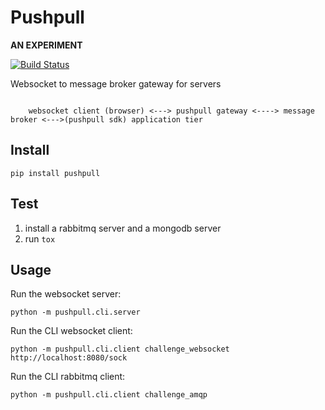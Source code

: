 # Pushpull

**AN EXPERIMENT**

[![Build Status](https://travis-ci.org/elastic-coders/pushpull.svg?branch=master)](https://travis-ci.org/elastic-coders/pushpull)

Websocket to message broker gateway for servers

```

    websocket client (browser) <---> pushpull gateway <----> message broker <--->(pushpull sdk) application tier

```

## Install

    pip install pushpull


## Test

1. install a rabbitmq server and a mongodb server
2. run `tox`


## Usage

Run the websocket server:

    python -m pushpull.cli.server

Run the CLI websocket client:

    python -m pushpull.cli.client challenge_websocket http://localhost:8080/sock

Run the CLI rabbitmq client:

    python -m pushpull.cli.client challenge_amqp
